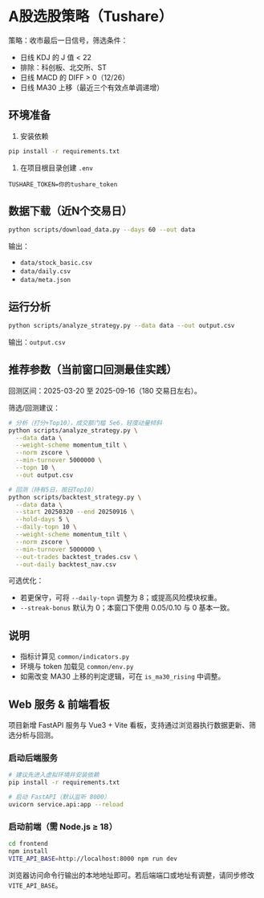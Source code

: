 # A股选股策略（Tushare）

策略：收市最后一日信号，筛选条件：

- 日线 KDJ 的 J 值 < 22
- 排除：科创板、北交所、ST
- 日线 MACD 的 DIFF > 0（12/26）
- 日线 MA30 上移（最近三个有效点单调递增）

## 环境准备

1. 安装依赖

```bash
pip install -r requirements.txt
```

1. 在项目根目录创建 `.env`

```dotenv
TUSHARE_TOKEN=你的tushare_token
```

## 数据下载（近N个交易日）

```bash
python scripts/download_data.py --days 60 --out data
```

输出：

- `data/stock_basic.csv`
- `data/daily.csv`
- `data/meta.json`

## 运行分析

```bash
python scripts/analyze_strategy.py --data data --out output.csv
```

输出：`output.csv`

## 推荐参数（当前窗口回测最佳实践）

回测区间：2025-03-20 至 2025-09-16（180 交易日左右）。

筛选/回测建议：

```bash
# 分析（打分+Top10），成交额门槛 5e6，轻度动量倾斜
python scripts/analyze_strategy.py \
  --data data \
  --weight-scheme momentum_tilt \
  --norm zscore \
  --min-turnover 5000000 \
  --topn 10 \
  --out output.csv

# 回测（持有5日，按日Top10）
python scripts/backtest_strategy.py \
  --data data \
  --start 20250320 --end 20250916 \
  --hold-days 5 \
  --daily-topn 10 \
  --weight-scheme momentum_tilt \
  --norm zscore \
  --min-turnover 5000000 \
  --out-trades backtest_trades.csv \
  --out-daily backtest_nav.csv
```

可选优化：

- 若更保守，可将 `--daily-topn` 调整为 8；或提高风险模块权重。
- `--streak-bonus` 默认为 0；本窗口下使用 0.05/0.10 与 0 基本一致。

## 说明

- 指标计算见 `common/indicators.py`
- 环境与 token 加载见 `common/env.py`
- 如需改变 MA30 上移的判定逻辑，可在 `is_ma30_rising` 中调整。

## Web 服务 & 前端看板

项目新增 FastAPI 服务与 Vue3 + Vite 看板，支持通过浏览器执行数据更新、筛选分析与回测。

### 启动后端服务

```bash
# 建议先进入虚拟环境并安装依赖
pip install -r requirements.txt

# 启动 FastAPI（默认监听 8000）
uvicorn service.api:app --reload
```

### 启动前端（需 Node.js ≥ 18）

```bash
cd frontend
npm install
VITE_API_BASE=http://localhost:8000 npm run dev
```

浏览器访问命令行输出的本地地址即可。若后端端口或地址有调整，请同步修改 `VITE_API_BASE`。
